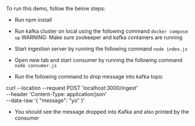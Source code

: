To run this demo, follow the below steps:

- Run npm install

- Run kafka cluster on local using the following command
` docker compose up `
WARNING: Make sure zookeeper and kafka containers are running

- Start ingestion server by running the following command
` node index.js `

- Open new tab and start consumer by running the following command
` node consumer.js `

- Run the following command to drop message into kafka topic

curl --location --request POST 'localhost:3000/ingest' \
--header 'Content-Type: application/json' \
--data-raw '{
    "message": "yo"
}' 

- You should see the message dropped into Kafka and also printed by the consumer